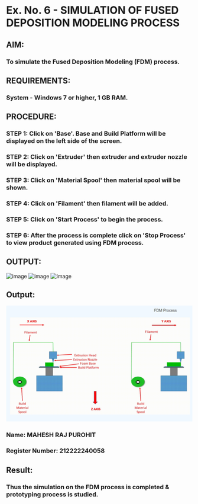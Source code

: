 # Ex. No. 6 - SIMULATION OF FUSED DEPOSITION MODELING PROCESS

## AIM:
### To simulate the Fused Deposition Modeling (FDM) process.

## REQUIREMENTS:
### System - Windows 7 or higher, 1 GB RAM.

## PROCEDURE:
### STEP 1: Click on 'Base'. Base and Build Platform will be displayed on the left side of the screen.
### STEP 2: Click on 'Extruder' then extruder and extruder nozzle will be displayed.
### STEP 3: Click on 'Material Spool' then material spool will be shown.
### STEP 4: Click on 'Filament' then filament will be added.
### STEP 5: Click on 'Start Process' to begin the process.
### STEP 6: After the process is complete click on 'Stop Process' to view product generated using FDM process.

## OUTPUT:
![image](https://github.com/MukeshVelmurugan/Ex.-No---6.-SIMULATION-OF-FUSED-DEPOSITION-MODELING-PROCESS/assets/118707363/a1d1a1aa-6718-4b68-88e3-d76fd145d31d)
![image](https://github.com/MukeshVelmurugan/Ex.-No---6.-SIMULATION-OF-FUSED-DEPOSITION-MODELING-PROCESS/assets/118707363/6dd173d5-7f34-4ddb-8e3e-58c361e9a4e4)
![image](https://github.com/MukeshVelmurugan/Ex.-No---6.-SIMULATION-OF-FUSED-DEPOSITION-MODELING-PROCESS/assets/118707363/275c4bea-9c66-466c-8362-11435c0898d6)



## Output:
![image](https://github.com/SAKTHISWAR/Ex.-No---6.-SIMULATION-OF-FUSED-DEPOSITION-MODELING-PROCESS/blob/main/7.png)

### Name: MAHESH RAJ PUROHIT
### Register Number: 212222240058

## Result:
### Thus the simulation on the FDM process is completed & prototyping process is studied.
